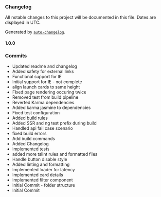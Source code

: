 ### Changelog

All notable changes to this project will be documented in this file. Dates are displayed in UTC.

Generated by [`auto-changelog`](https://github.com/CookPete/auto-changelog).

#### 1.0.0

### Commits

- Updated readme and changelog
- Added safety for external links
- Functional support for IE
- Initial support for IE - not complete
- align launch cards to same height
- FIxed page rendering occuring twice
- Removed test from build pipeline
- Reverted Karma dependencies
- Added karma jasmine to dependencies
- Fixed test configuration
- Added build rules
- Added SSR and ng test prefix during build
- Handled api fail case scenario
- fixed build errors
- Add build commands
- Added Changelog
- Implemented tests
- added more tslint rules and formatted files
- Handle button disable style
- Added linting and formatting
- Implemented loader for latency
- Implemented card details
- Implemented filter component
- Initial Commit - folder structure
- Initial Commit
